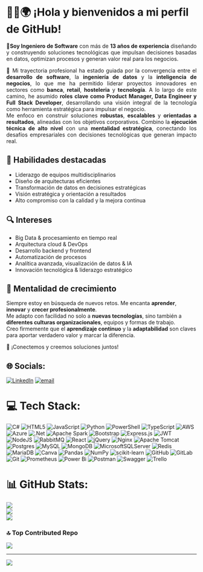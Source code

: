 # 👨‍💻🌍 ¡Hola y bienvenidos a mi perfil de GitHub!
<div align="justify">
  
🎯**Soy Ingeniero de Software** con más de **13 años de experiencia** diseñando y construyendo soluciones tecnológicas que impulsan decisiones basadas en datos, optimizan procesos y generan valor real para los negocios.

🚀 Mi trayectoria profesional ha estado guiada por la convergencia entre el **desarrollo de software**, la **ingeniería de datos** y la **inteligencia de negocios**, lo que me ha permitido liderar proyectos innovadores en sectores como **banca**, **retail**, **hosteleria** y **tecnología**. A lo largo de este camino, he asumido **roles clave como Product Manager, Data Engineer y Full Stack Developer**, desarrollando una visión integral de la tecnología como herramienta estratégica para impulsar el negocio.  
Me enfoco en construir soluciones **robustas**, **escalables** y **orientadas a resultados**, alineadas con los objetivos corporativos. Combino la **ejecución técnica de alto nivel** con una **mentalidad estratégica**, conectando los desafíos empresariales con decisiones tecnológicas que generan impacto real.
</div>

## 🧩 Habilidades destacadas

- Liderazgo de equipos multidisciplinarios  
- Diseño de arquitecturas eficientes  
- Transformación de datos en decisiones estratégicas  
- Visión estratégica y orientación a resultados  
- Alto compromiso con la calidad y la mejora continua

## 🔍 Intereses

- Big Data & procesamiento en tiempo real  
- Arquitectura cloud & DevOps  
- Desarrollo backend y frontend  
- Automatización de procesos  
- Analítica avanzada, visualización de datos & IA 
- Innovación tecnológica & liderazgo estratégico

## 🌱 Mentalidad de crecimiento
  
Siempre estoy en búsqueda de nuevos retos. Me encanta **aprender**, **innovar** y **crecer profesionalmente**.  
Me adapto con facilidad no solo a **nuevas tecnologías**, sino también a **diferentes culturas organizacionales**, equipos y formas de trabajo.  
Creo firmemente que el **aprendizaje continuo** y la **adaptabilidad** son claves para aportar verdadero valor y marcar la diferencia.


🔗 ¡Conectemos y creemos soluciones juntos!
  
## 🌐 Socials:
[![LinkedIn](https://img.shields.io/badge/LinkedIn-%230077B5.svg?logo=linkedin&logoColor=white)](https://linkedin.com/in/ronal-gomez-mejía-09986163) [![email](https://img.shields.io/badge/Email-D14836?logo=gmail&logoColor=white)](mailto:ronalgomezmejia@hotmail.com) 

# 💻 Tech Stack:
![C#](https://img.shields.io/badge/c%23-%23239120.svg?style=plastic&logo=csharp&logoColor=white) ![HTML5](https://img.shields.io/badge/html5-%23E34F26.svg?style=plastic&logo=html5&logoColor=white) ![JavaScript](https://img.shields.io/badge/javascript-%23323330.svg?style=plastic&logo=javascript&logoColor=%23F7DF1E) ![Python](https://img.shields.io/badge/python-3670A0?style=plastic&logo=python&logoColor=ffdd54) ![PowerShell](https://img.shields.io/badge/PowerShell-%235391FE.svg?style=plastic&logo=powershell&logoColor=white) ![TypeScript](https://img.shields.io/badge/typescript-%23007ACC.svg?style=plastic&logo=typescript&logoColor=white) ![AWS](https://img.shields.io/badge/AWS-%23FF9900.svg?style=plastic&logo=amazon-aws&logoColor=white) ![Azure](https://img.shields.io/badge/azure-%230072C6.svg?style=plastic&logo=microsoftazure&logoColor=white) ![.Net](https://img.shields.io/badge/.NET-5C2D91?style=plastic&logo=.net&logoColor=white) ![Apache Spark](https://img.shields.io/badge/Apache%20Spark-FDEE21?style=plastic&logo=apachespark&logoColor=black) ![Bootstrap](https://img.shields.io/badge/bootstrap-%238511FA.svg?style=plastic&logo=bootstrap&logoColor=white) ![Express.js](https://img.shields.io/badge/express.js-%23404d59.svg?style=plastic&logo=express&logoColor=%2361DAFB) ![JWT](https://img.shields.io/badge/JWT-black?style=plastic&logo=JSON%20web%20tokens) ![NodeJS](https://img.shields.io/badge/node.js-6DA55F?style=plastic&logo=node.js&logoColor=white) ![RabbitMQ](https://img.shields.io/badge/rabbitmq-FF6600?style=plastic&logo=rabbitmq&logoColor=white) ![React](https://img.shields.io/badge/react-%2320232a.svg?style=plastic&logo=react&logoColor=%2361DAFB) ![jQuery](https://img.shields.io/badge/jquery-%230769AD.svg?style=plastic&logo=jquery&logoColor=white) ![Nginx](https://img.shields.io/badge/nginx-%23009639.svg?style=plastic&logo=nginx&logoColor=white) ![Apache Tomcat](https://img.shields.io/badge/apache%20tomcat-%23F8DC75.svg?style=plastic&logo=apache-tomcat&logoColor=black) ![Postgres](https://img.shields.io/badge/postgres-%23316192.svg?style=plastic&logo=postgresql&logoColor=white) ![MySQL](https://img.shields.io/badge/mysql-4479A1.svg?style=plastic&logo=mysql&logoColor=white) ![MongoDB](https://img.shields.io/badge/MongoDB-%234ea94b.svg?style=plastic&logo=mongodb&logoColor=white) ![MicrosoftSQLServer](https://img.shields.io/badge/Microsoft%20SQL%20Server-CC2927?style=plastic&logo=microsoft%20sql%20server&logoColor=white) ![Redis](https://img.shields.io/badge/redis-%23DD0031.svg?style=plastic&logo=redis&logoColor=white) ![MariaDB](https://img.shields.io/badge/MariaDB-003545?style=plastic&logo=mariadb&logoColor=white) ![Canva](https://img.shields.io/badge/Canva-%2300C4CC.svg?style=plastic&logo=Canva&logoColor=white) ![Pandas](https://img.shields.io/badge/pandas-%23150458.svg?style=plastic&logo=pandas&logoColor=white) ![NumPy](https://img.shields.io/badge/numpy-%23013243.svg?style=plastic&logo=numpy&logoColor=white) ![scikit-learn](https://img.shields.io/badge/scikit--learn-%23F7931E.svg?style=plastic&logo=scikit-learn&logoColor=white) ![GitHub](https://img.shields.io/badge/github-%23121011.svg?style=plastic&logo=github&logoColor=white) ![GitLab](https://img.shields.io/badge/gitlab-%23181717.svg?style=plastic&logo=gitlab&logoColor=white) ![Git](https://img.shields.io/badge/git-%23F05033.svg?style=plastic&logo=git&logoColor=white) ![Prometheus](https://img.shields.io/badge/Prometheus-E6522C?style=plastic&logo=Prometheus&logoColor=white) ![Power Bi](https://img.shields.io/badge/power_bi-F2C811?style=plastic&logo=powerbi&logoColor=black) ![Postman](https://img.shields.io/badge/Postman-FF6C37?style=plastic&logo=postman&logoColor=white) ![Swagger](https://img.shields.io/badge/-Swagger-%23Clojure?style=plastic&logo=swagger&logoColor=white) ![Trello](https://img.shields.io/badge/Trello-%23026AA7.svg?style=plastic&logo=Trello&logoColor=white)

# 📊 GitHub Stats:
![](https://github-readme-stats.vercel.app/api?username=rony1589&theme=react&hide_border=false&include_all_commits=false&count_private=false)<br/>
![](https://nirzak-streak-stats.vercel.app/?user=rony1589&theme=react&hide_border=false)<br/>
![](https://github-readme-stats.vercel.app/api/top-langs/?username=rony1589&theme=react&hide_border=false&include_all_commits=false&count_private=false&layout=compact)

### 🔝 Top Contributed Repo
![](https://github-contributor-stats.vercel.app/api?username=rony1589&limit=5&theme=react&combine_all_yearly_contributions=true)

---
[![](https://visitcount.itsvg.in/api?id=rony1589&icon=0&color=0)](https://visitcount.itsvg.in)
